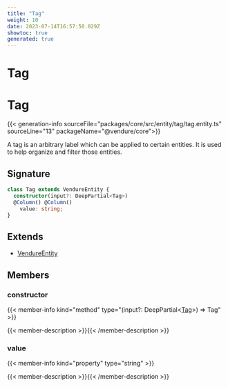 ```yaml
---
title: "Tag"
weight: 10
date: 2023-07-14T16:57:50.029Z
showtoc: true
generated: true
---
```

<!-- This file was generated from the Vendure source. Do not modify. Instead, re-run the "docs:build" script -->

# Tag
<div class="symbol">


# Tag

{{< generation-info sourceFile="packages/core/src/entity/tag/tag.entity.ts" sourceLine="13" packageName="@vendure/core">}}

A tag is an arbitrary label which can be applied to certain entities.
It is used to help organize and filter those entities.

## Signature

```TypeScript
class Tag extends VendureEntity {
  constructor(input?: DeepPartial<Tag>)
  @Column() @Column()
    value: string;
}
```
## Extends

 * <a href='/typescript-api/entities/vendure-entity#vendureentity'>VendureEntity</a>


## Members

### constructor

{{< member-info kind="method" type="(input?: DeepPartial&#60;<a href='/typescript-api/entities/tag#tag'>Tag</a>&#62;) => Tag"  >}}

{{< member-description >}}{{< /member-description >}}

### value

{{< member-info kind="property" type="string"  >}}

{{< member-description >}}{{< /member-description >}}


</div>
